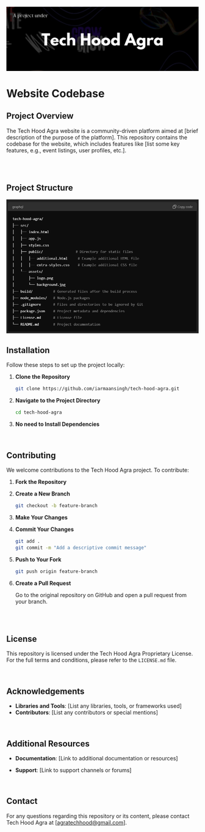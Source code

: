![Tech Hood Agra Banner](assets/images/banner.png)


# Website Codebase


## Project Overview

The Tech Hood Agra website is a community-driven platform aimed at [brief description of the purpose of the platform]. This repository contains the codebase for the website, which includes features like [list some key features, e.g., event listings, user profiles, etc.].

<br>
<br>

## Project Structure

<img src="assets/images/project-struct.png" width="550" height="350" />



## Installation

Follow these steps to set up the project locally:

1. **Clone the Repository**

    ```bash
    git clone https://github.com/iarmaansingh/tech-hood-agra.git
    ```

2. **Navigate to the Project Directory**

    ```bash
    cd tech-hood-agra
    ```

3. **No need to Install Dependencies**

   

<br>





## Contributing

We welcome contributions to the Tech Hood Agra project. To contribute:

1. **Fork the Repository**

2. **Create a New Branch**

    ```bash
    git checkout -b feature-branch
    ```

3. **Make Your Changes**

4. **Commit Your Changes**

    ```bash
    git add .
    git commit -m "Add a descriptive commit message"
    ```

5. **Push to Your Fork**

    ```bash
    git push origin feature-branch
    ```

6. **Create a Pull Request**

    Go to the original repository on GitHub and open a pull request from your branch.

   <br>
   <br>

## License

This repository is licensed under the Tech Hood Agra Proprietary License. For the full terms and conditions, please refer to the `LICENSE.md` file.

<br>


## Acknowledgements

- **Libraries and Tools**: [List any libraries, tools, or frameworks used]
- **Contributors**: [List any contributors or special mentions]

<br>

## Additional Resources

- **Documentation**: [Link to additional documentation or resources]
- **Support**: [Link to support channels or forums]

  <br>

 ## Contact

For any questions regarding this repository or its content, please contact Tech Hood Agra at [agratechhood@gmail.com].

<br>



